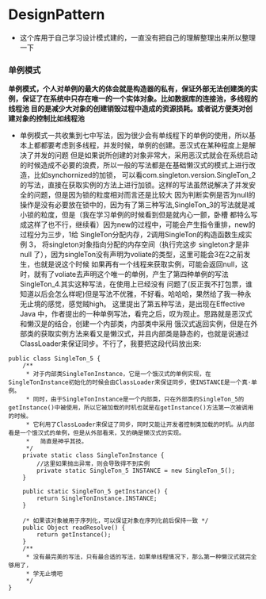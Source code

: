 # DesignPattern

* 这个库用于自己学习设计模式建的，一直没有把自己的理解整理出来所以整理一下

### 单例模式 
__单例模式，个人对单例的最大的体会就是构造器的私有，保证外部无法创建类的实例，保证了在系统中只存在唯一的一个实体对象。比如数据库的连接池，多线程的线程池
目的是减少大对象的创建销毁过程中造成的资源损耗。或者说方便类对创建对象的控制比如线程池__
* 单例模式一共收集到七中写法，因为很少会有单线程下的单例的使用，所以基本上都都要考虑到多线程，并发时候，单例的创建。恶汉式在某种程度上是解决了并发的问题
但是如果说所创建的对象非常大，采用恶汉式就会在系统启动的时候造成不必要的浪费，所以一般的写法都是在基础懒汉式的模式上进行改造，比如synchornized的加锁，
可以看com.singleton.version.SingleTon_2的写法，直接在获取实例的方法上进行加锁。这样的写法虽然说解决了并发安全的问题，但是因为锁的粒度相对而言还是比较大
因为判断实例是否为null的操作是没有必要放在锁中的，因为有了第三种写法,SingleTon_3的写法就是减小锁的粒度，但是（我在学习单例的时候看到但是就内心一颤，卧槽
都特么写成这样了也不行，继续看）因为new的过程中，可能会产生指令重排，new的过程分为三步，1给 SingleTon分配内存，2调用SingleTon的构造函数生成实例 3，
将singleton对象指向分配的内存空间（执行完这步 singleton才是非 null 了），因为singleTon没有声明为voliate的类型，这里可能会3在2之前发生，也就是说这个时候
如果再有一个线程来获取实例，可能会返回null，这时，就有了voliate去声明这个唯一的单例，产生了第四种单例的写法 SingleTon_4.其实这种写法，在使用上已经没有
问题了(反正我不打包票，谁知道以后会怎么样呢)但是写法不优雅，不好看。哈哈哈，果然给了我一种永无止境的感觉，感觉贼high。
这里提出了第五种写法，是出现在Effective Java 中，作者提出的一种单例写法，看完之后，叹为观止。思路就是恶汉式和懒汉是的结合，创建一个内部类，内部类中采用
饿汉式返回实例，但是在外部类的获取实例方法来看又是懒汉式，并且内部类是静态的，也就是说通过ClassLoader来保证同步。不行了，我要把这段代码放出来:
```
public class SingleTon_5 {
	/**
	 * 对于内部类SingleTonInstance，它是一个饿汉式的单例实现，在SingleTonInstance初始化的时候会由ClassLoader来保证同步，使INSTANCE是一个真·单例。
     * 同时，由于SingleTonInstance是一个内部类，只在外部类的SingleTon_5的getInstance()中被使用，所以它被加载的时机也就是在getInstance()方法第一次被调用的时候。
     * 它利用了ClassLoader来保证了同步，同时又能让开发者控制类加载的时机。从内部看是一个饿汉式的单例，但是从外部看来，又的确是懒汉式的实现。
	 *   简直是神乎其技。
	 */
	private static class SingleTonInstance {
		//这里如果抛出异常，则会导致得不到实例
		private static SingleTon_5 INSTANCE = new SingleTon_5();
	}
	
	public static SingleTon_5 getInstance() {
		return SingleTonInstance.INSTANCE;
	}
	
	/* 如果该对象被用于序列化，可以保证对象在序列化前后保持一致 */ 
	public Object readResolve() {  
        return getInstance();  
    }  
	/**
	 * 没有最完美的写法，只有最合适的写法，如果单线程情况下，那么第一种懒汉式就完全够用了，
	 * 学无止境吧
	 */
}
```
